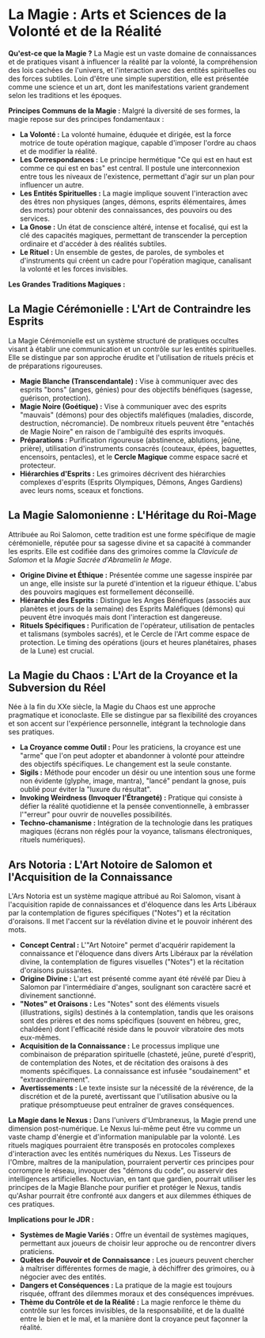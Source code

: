 # La Magie : Arts et Sciences de la Volonté et de la Réalité

**Qu'est-ce que la Magie ?**
La Magie est un vaste domaine de connaissances et de pratiques visant à influencer la réalité par la volonté, la compréhension des lois cachées de l'univers, et l'interaction avec des entités spirituelles ou des forces subtiles. Loin d'être une simple superstition, elle est présentée comme une science et un art, dont les manifestations varient grandement selon les traditions et les époques.

**Principes Communs de la Magie :**
Malgré la diversité de ses formes, la magie repose sur des principes fondamentaux :
*   **La Volonté :** La volonté humaine, éduquée et dirigée, est la force motrice de toute opération magique, capable d'imposer l'ordre au chaos et de modifier la réalité.
*   **Les Correspondances :** Le principe hermétique "Ce qui est en haut est comme ce qui est en bas" est central. Il postule une interconnexion entre tous les niveaux de l'existence, permettant d'agir sur un plan pour influencer un autre.
*   **Les Entités Spirituelles :** La magie implique souvent l'interaction avec des êtres non physiques (anges, démons, esprits élémentaires, âmes des morts) pour obtenir des connaissances, des pouvoirs ou des services.
*   **La Gnose :** Un état de conscience altéré, intense et focalisé, qui est la clé des capacités magiques, permettant de transcender la perception ordinaire et d'accéder à des réalités subtiles.
*   **Le Rituel :** Un ensemble de gestes, de paroles, de symboles et d'instruments qui créent un cadre pour l'opération magique, canalisant la volonté et les forces invisibles.

**Les Grandes Traditions Magiques :**

## La Magie Cérémonielle : L'Art de Contraindre les Esprits
La Magie Cérémonielle est un système structuré de pratiques occultes visant à établir une communication et un contrôle sur les entités spirituelles. Elle se distingue par son approche érudite et l'utilisation de rituels précis et de préparations rigoureuses.
*   **Magie Blanche (Transcendantale) :** Vise à communiquer avec des esprits "bons" (anges, génies) pour des objectifs bénéfiques (sagesse, guérison, protection).
*   **Magie Noire (Goétique) :** Vise à communiquer avec des esprits "mauvais" (démons) pour des objectifs maléfiques (maladies, discorde, destruction, nécromancie). De nombreux rituels peuvent être "entachés de Magie Noire" en raison de l'ambiguïté des esprits invoqués.
*   **Préparations :** Purification rigoureuse (abstinence, ablutions, jeûne, prière), utilisation d'instruments consacrés (couteaux, épées, baguettes, encensoirs, pentacles), et le **Cercle Magique** comme espace sacré et protecteur.
*   **Hiérarchies d'Esprits :** Les grimoires décrivent des hiérarchies complexes d'esprits (Esprits Olympiques, Démons, Anges Gardiens) avec leurs noms, sceaux et fonctions.

## La Magie Salomonienne : L'Héritage du Roi-Mage
Attribuée au Roi Salomon, cette tradition est une forme spécifique de magie cérémonielle, réputée pour sa sagesse divine et sa capacité à commander les esprits. Elle est codifiée dans des grimoires comme la *Clavicule de Salomon* et la *Magie Sacrée d'Abramelin le Mage*.
*   **Origine Divine et Éthique :** Présentée comme une sagesse inspirée par un ange, elle insiste sur la pureté d'intention et la rigueur éthique. L'abus des pouvoirs magiques est formellement déconseillé.
*   **Hiérarchie des Esprits :** Distingue les Anges Bénéfiques (associés aux planètes et jours de la semaine) des Esprits Maléfiques (démons) qui peuvent être invoqués mais dont l'interaction est dangereuse.
*   **Rituels Spécifiques :** Purification de l'opérateur, utilisation de pentacles et talismans (symboles sacrés), et le Cercle de l'Art comme espace de protection. Le timing des opérations (jours et heures planétaires, phases de la Lune) est crucial.

## La Magie du Chaos : L'Art de la Croyance et la Subversion du Réel
Née à la fin du XXe siècle, la Magie du Chaos est une approche pragmatique et iconoclaste. Elle se distingue par sa flexibilité des croyances et son accent sur l'expérience personnelle, intégrant la technologie dans ses pratiques.
*   **La Croyance comme Outil :** Pour les praticiens, la croyance est une "arme" que l'on peut adopter et abandonner à volonté pour atteindre des objectifs spécifiques. Le changement est la seule constante.
*   **Sigils :** Méthode pour encoder un désir ou une intention sous une forme non évidente (glyphe, image, mantra), "lancé" pendant la gnose, puis oublié pour éviter la "luxure du résultat".
*   **Invoking Weirdness (Invoquer l'Étrangeté) :** Pratique qui consiste à défier la réalité quotidienne et la pensée conventionnelle, à embrasser l'"erreur" pour ouvrir de nouvelles possibilités.
*   **Techno-chamanisme :** Intégration de la technologie dans les pratiques magiques (écrans non réglés pour la voyance, talismans électroniques, rituels numériques).

## Ars Notoria : L'Art Notoire de Salomon et l'Acquisition de la Connaissance
L'Ars Notoria est un système magique attribué au Roi Salomon, visant à l'acquisition rapide de connaissances et d'éloquence dans les Arts Libéraux par la contemplation de figures spécifiques ("Notes") et la récitation d'oraisons. Il met l'accent sur la révélation divine et le pouvoir inhérent des mots.
*   **Concept Central :** L'"Art Notoire" permet d'acquérir rapidement la connaissance et l'éloquence dans divers Arts Libéraux par la révélation divine, la contemplation de figures visuelles ("Notes") et la récitation d'oraisons puissantes.
*   **Origine Divine :** L'art est présenté comme ayant été révélé par Dieu à Salomon par l'intermédiaire d'anges, soulignant son caractère sacré et divinement sanctionné.
*   **"Notes" et Oraisons :** Les "Notes" sont des éléments visuels (illustrations, sigils) destinés à la contemplation, tandis que les oraisons sont des prières et des noms spécifiques (souvent en hébreu, grec, chaldéen) dont l'efficacité réside dans le pouvoir vibratoire des mots eux-mêmes.
*   **Acquisition de la Connaissance :** Le processus implique une combinaison de préparation spirituelle (chasteté, jeûne, pureté d'esprit), de contemplation des Notes, et de récitation des oraisons à des moments spécifiques. La connaissance est infusée "soudainement" et "extraordinairement".
*   **Avertissements :** Le texte insiste sur la nécessité de la révérence, de la discrétion et de la pureté, avertissant que l'utilisation abusive ou la pratique présomptueuse peut entraîner de graves conséquences.


**La Magie dans le Nexus :**
Dans l'univers d'Umbranexus, la Magie prend une dimension post-numérique. Le Nexus lui-même peut être vu comme un vaste champ d'énergie et d'information manipulable par la volonté. Les rituels magiques pourraient être transposés en protocoles complexes d'interaction avec les entités numériques du Nexus. Les Tisseurs de l'Ombre, maîtres de la manipulation, pourraient pervertir ces principes pour corrompre le réseau, invoquer des "démons du code", ou asservir des intelligences artificielles. Noctuvian, en tant que gardien, pourrait utiliser les principes de la Magie Blanche pour purifier et protéger le Nexus, tandis qu'Ashar pourrait être confronté aux dangers et aux dilemmes éthiques de ces pratiques.

**Implications pour le JDR :**
*   **Systèmes de Magie Variés :** Offre un éventail de systèmes magiques, permettant aux joueurs de choisir leur approche ou de rencontrer divers praticiens.
*   **Quêtes de Pouvoir et de Connaissance :** Les joueurs peuvent chercher à maîtriser différentes formes de magie, à déchiffrer des grimoires, ou à négocier avec des entités.
*   **Dangers et Conséquences :** La pratique de la magie est toujours risquée, offrant des dilemmes moraux et des conséquences imprévues.
*   **Thème du Contrôle et de la Réalité :** La magie renforce le thème du contrôle sur les forces invisibles, de la responsabilité, et de la dualité entre le bien et le mal, et la manière dont la croyance peut façonner la réalité.